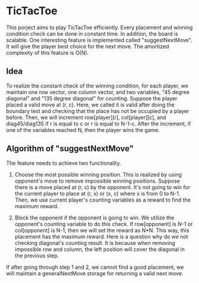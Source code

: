 # TicTacToe

This porject aims to play TicTacToe efficiently. Every placement and winning condition check can be done in constant time. In addition, the board is scalable. One interesting feature is implemented called "suggestNextMove". It will give the player best choice for the next move. The amortized complexity of this feature is O(N).

## Idea

To realize the constant check of the winning condition, for each player, we maintain one row vector, one column vector, and two variables, "45 degree diagonal" and "135 degree diagonal" for counting. Suppose the player placed a valid move at (r, c). Here, we called it is valid after doing the boundary test and checking that the place has not be occupied by a player before. Then, we will increment row[player][r], col[player][c], and diag45/diag135 if r is equal to c or r is equal to N-1-c. After the increment, if one of the variables reached N, then the player wins the game.

## Algorithm of "suggestNextMove"

The feature needs to achieve two functionality. 
  
  1. Choose the most possible winning position. 
      This is realized by using opponent's move to remove impossible winning positions. Suppose there is a move placed at (r, c) by the         opponent. It's not going to win for the current player to place at (r, x) or (x, c) where x is from 0 to N-1. Then, we use current         player's counting variables as a reward to find the maximum reward.
      
  2. Block the opponent if the opponent is going to win.
      We utilize the opponent's counting variable to do this check. If row[opponent] is N-1 or col[opponent] is N-1, then we will set the       reward as N*N. This way, this placement has the maximum reward. Here is a question why do we not checking diagonal's counting             result. It is because when removing impossible row and column, the left position will cover the diagonal in the previous step.
      
If after going through step 1 and 2, we cannot find a good placement, we will maintain a generalNextMove storage for returning a valid next move.
